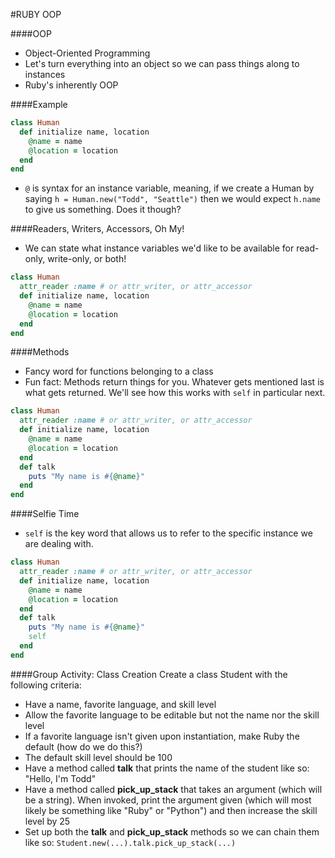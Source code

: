 #RUBY OOP

####OOP
- Object-Oriented Programming
- Let's turn everything into an object so we can pass things along to instances
- Ruby's inherently OOP

####Example
```ruby
class Human
  def initialize name, location
    @name = name
    @location = location
  end
end
```
- `@` is syntax for an instance variable, meaning, if we create a Human by saying `h = Human.new("Todd", "Seattle")` then we would expect `h.name` to give us something.  Does it though?

####Readers, Writers, Accessors, Oh My!
- We can state what instance variables we'd like to be available for read-only, write-only, or both!
```ruby
class Human
  attr_reader :name # or attr_writer, or attr_accessor
  def initialize name, location
    @name = name
    @location = location
  end
end
```

####Methods
- Fancy word for functions belonging to a class
- Fun fact: Methods return things for you.  Whatever gets mentioned last is what gets returned.  We'll see how this works with `self` in particular next.
```ruby
class Human
  attr_reader :name # or attr_writer, or attr_accessor
  def initialize name, location
    @name = name
    @location = location
  end
  def talk
    puts "My name is #{@name}"
  end
end
```

####Selfie Time
- `self` is the key word that allows us to refer to the specific instance we are dealing with.
```ruby
class Human
  attr_reader :name # or attr_writer, or attr_accessor
  def initialize name, location
    @name = name
    @location = location
  end
  def talk
    puts "My name is #{@name}"
    self
  end
end
```
####Group Activity: Class Creation
Create a class Student with the following criteria:
- Have a name, favorite language, and skill level
- Allow the favorite language to be editable but not the name nor the skill level
- If a favorite language isn't given upon instantiation, make Ruby the default (how do we do this?)
- The default skill level should be 100
- Have a method called <b>talk</b> that prints the name of the student like so: "Hello, I'm Todd"
- Have a method called <b>pick_up_stack</b> that takes an argument (which will be a string).  When invoked, print the argument given (which will most likely be something like "Ruby" or "Python") and then increase the skill level by 25
- Set up both the <b>talk</b> and <b>pick_up_stack</b> methods so we can chain them like so: `Student.new(...).talk.pick_up_stack(...)`